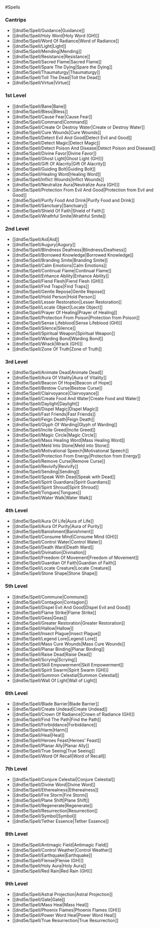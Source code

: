#Spells
### Cantrips
- [[dnd5e/Spell/Guidance\|Guidance]]
- [[dnd5e/Spell/Holy Word\|Holy Word (GH)]]
- [[dnd5e/Spell/Word Of Radiance\|Word of Radiance]]
- [[dnd5e/Spell/Light\|Light]]
- [[dnd5e/Spell/Mending\|Mending]]
- [[dnd5e/Spell/Resistance\|Resistance]]
- [[dnd5e/Spell/Sacred Flame\|Sacred Flame]]
- [[dnd5e/Spell/Spare The Dying\|Spare the Dying]]
- [[dnd5e/Spell/Thaumaturgy\|Thaumaturgy]]
- [[dnd5e/Spell/Toll The Dead\|Toll the Dead]]
- [[dnd5e/Spell/Virtue\|Virtue]]

### 1st Level
- [[dnd5e/Spell/Bane\|Bane]]
- [[dnd5e/Spell/Bless\|Bless]]
- [[dnd5e/Spell/Cause Fear\|Cause Fear]]
- [[dnd5e/Spell/Command\|Command]]
- [[dnd5e/Spell/Create Or Destroy Water\|Create or Destroy Water]]
- [[dnd5e/Spell/Cure Wounds\|Cure Wounds]]
- [[dnd5e/Spell/Detect Evil And Good\|Detect Evil and Good]]
- [[dnd5e/Spell/Detect Magic\|Detect Magic]]
- [[dnd5e/Spell/Detect Poison And Disease\|Detect Poison and Disease]]
- [[dnd5e/Spell/Divine Favor\|Divine Favor]]
- [[dnd5e/Spell/Ghost Light\|Ghost Light (GH)]]
- [[dnd5e/Spell/Gift Of Alacrity\|Gift Of Alacrity]]
- [[dnd5e/Spell/Guiding Bolt\|Guiding Bolt]]
- [[dnd5e/Spell/Healing Word\|Healing Word]]
- [[dnd5e/Spell/Inflict Wounds\|Inflict Wounds]]
- [[dnd5e/Spell/Neutralize Aura\|Neutralize Aura (GH)]]
- [[dnd5e/Spell/Protection From Evil And Good\|Protection from Evil and Good]]
- [[dnd5e/Spell/Purify Food And Drink\|Purify Food and Drink]]
- [[dnd5e/Spell/Sanctuary\|Sanctuary]]
- [[dnd5e/Spell/Shield Of Faith\|Shield of Faith]]
- [[dnd5e/Spell/Wrathful Smite\|Wrathful Smite]]

### 2nd Level
- [[dnd5e/Spell/Aid\|Aid]]
- [[dnd5e/Spell/Augury\|Augury]]
- [[dnd5e/Spell/Blindness Deafness\|Blindness/Deafness]]
- [[dnd5e/Spell/Borrowed Knowledge\|Borrowed Knowledge]]
- [[dnd5e/Spell/Branding Smite\|Branding Smite]]
- [[dnd5e/Spell/Calm Emotions\|Calm Emotions]]
- [[dnd5e/Spell/Continual Flame\|Continual Flame]]
- [[dnd5e/Spell/Enhance Ability\|Enhance Ability]]
- [[dnd5e/Spell/Fiend Flesh\|Fiend Flesh (GH)]]
- [[dnd5e/Spell/Find Traps\|Find Traps]]
- [[dnd5e/Spell/Gentle Repose\|Gentle Repose]]
- [[dnd5e/Spell/Hold Person\|Hold Person]]
- [[dnd5e/Spell/Lesser Restoration\|Lesser Restoration]]
- [[dnd5e/Spell/Locate Object\|Locate Object]]
- [[dnd5e/Spell/Prayer Of Healing\|Prayer of Healing]]
- [[dnd5e/Spell/Protection From Poison\|Protection from Poison]]
- [[dnd5e/Spell/Sense Lifeblood\|Sense Lifeblood (GH)]]
- [[dnd5e/Spell/Silence\|Silence]]
- [[dnd5e/Spell/Spiritual Weapon\|Spiritual Weapon]]
- [[dnd5e/Spell/Warding Bond\|Warding Bond]]
- [[dnd5e/Spell/Wrack\|Wrack (GH)]]
- [[dnd5e/Spell/Zone Of Truth\|Zone of Truth]]

### 3rd Level
- [[dnd5e/Spell/Animate Dead\|Animate Dead]]
- [[dnd5e/Spell/Aura Of Vitality\|Aura of Vitality]]
- [[dnd5e/Spell/Beacon Of Hope\|Beacon of Hope]]
- [[dnd5e/Spell/Bestow Curse\|Bestow Curse]]
- [[dnd5e/Spell/Clairvoyance\|Clairvoyance]]
- [[dnd5e/Spell/Create Food And Water\|Create Food and Water]]
- [[dnd5e/Spell/Daylight\|Daylight]]
- [[dnd5e/Spell/Dispel Magic\|Dispel Magic]]
- [[dnd5e/Spell/Fast Friends\|Fast Friends]]
- [[dnd5e/Spell/Feign Death\|Feign Death]]
- [[dnd5e/Spell/Glyph Of Warding\|Glyph of Warding]]
- [[dnd5e/Spell/Incite Greed\|Incite Greed]]
- [[dnd5e/Spell/Magic Circle\|Magic Circle]]
- [[dnd5e/Spell/Mass Healing Word\|Mass Healing Word]]
- [[dnd5e/Spell/Meld Into Stone\|Meld into Stone]]
- [[dnd5e/Spell/Motivational Speech\|Motivational Speech]]
- [[dnd5e/Spell/Protection From Energy\|Protection from Energy]]
- [[dnd5e/Spell/Remove Curse\|Remove Curse]]
- [[dnd5e/Spell/Revivify\|Revivify]]
- [[dnd5e/Spell/Sending\|Sending]]
- [[dnd5e/Spell/Speak With Dead\|Speak with Dead]]
- [[dnd5e/Spell/Spirit Guardians\|Spirit Guardians]]
- [[dnd5e/Spell/Spirit Shroud\|Spirit Shroud]]
- [[dnd5e/Spell/Tongues\|Tongues]]
- [[dnd5e/Spell/Water Walk\|Water Walk]]

### 4th Level
- [[dnd5e/Spell/Aura Of Life\|Aura of Life]]
- [[dnd5e/Spell/Aura Of Purity\|Aura of Purity]]
- [[dnd5e/Spell/Banishment\|Banishment]]
- [[dnd5e/Spell/Consume Mind\|Consume Mind (GH)]]
- [[dnd5e/Spell/Control Water\|Control Water]]
- [[dnd5e/Spell/Death Ward\|Death Ward]]
- [[dnd5e/Spell/Divination\|Divination]]
- [[dnd5e/Spell/Freedom Of Movement\|Freedom of Movement]]
- [[dnd5e/Spell/Guardian Of Faith\|Guardian of Faith]]
- [[dnd5e/Spell/Locate Creature\|Locate Creature]]
- [[dnd5e/Spell/Stone Shape\|Stone Shape]]

### 5th Level
- [[dnd5e/Spell/Commune\|Commune]]
- [[dnd5e/Spell/Contagion\|Contagion]]
- [[dnd5e/Spell/Dispel Evil And Good\|Dispel Evil and Good]]
- [[dnd5e/Spell/Flame Strike\|Flame Strike]]
- [[dnd5e/Spell/Geas\|Geas]]
- [[dnd5e/Spell/Greater Restoration\|Greater Restoration]]
- [[dnd5e/Spell/Hallow\|Hallow]]
- [[dnd5e/Spell/Insect Plague\|Insect Plague]]
- [[dnd5e/Spell/Legend Lore\|Legend Lore]]
- [[dnd5e/Spell/Mass Cure Wounds\|Mass Cure Wounds]]
- [[dnd5e/Spell/Planar Binding\|Planar Binding]]
- [[dnd5e/Spell/Raise Dead\|Raise Dead]]
- [[dnd5e/Spell/Scrying\|Scrying]]
- [[dnd5e/Spell/Skill Empowerment\|Skill Empowerment]]
- [[dnd5e/Spell/Spirit Swarm\|Spirit Swarm (GH)]]
- [[dnd5e/Spell/Summon Celestial\|Summon Celestial]]
- [[dnd5e/Spell/Wall Of Light\|Wall of Light]]

### 6th Level
- [[dnd5e/Spell/Blade Barrier\|Blade Barrier]]
- [[dnd5e/Spell/Create Undead\|Create Undead]]
- [[dnd5e/Spell/Crown Of Radiance\|Crown of Radiance (GH)]]
- [[dnd5e/Spell/Find The Path\|Find the Path]]
- [[dnd5e/Spell/Forbiddance\|Forbiddance]]
- [[dnd5e/Spell/Harm\|Harm]]
- [[dnd5e/Spell/Heal\|Heal]]
- [[dnd5e/Spell/Heroes Feast\|Heroes' Feast]]
- [[dnd5e/Spell/Planar Ally\|Planar Ally]]
- [[dnd5e/Spell/True Seeing\|True Seeing]]
- [[dnd5e/Spell/Word Of Recall\|Word of Recall]]

### 7th Level
- [[dnd5e/Spell/Conjure Celestial\|Conjure Celestial]]
- [[dnd5e/Spell/Divine Word\|Divine Word]]
- [[dnd5e/Spell/Etherealness\|Etherealness]]
- [[dnd5e/Spell/Fire Storm\|Fire Storm]]
- [[dnd5e/Spell/Plane Shift\|Plane Shift]]
- [[dnd5e/Spell/Regenerate\|Regenerate]]
- [[dnd5e/Spell/Resurrection\|Resurrection]]
- [[dnd5e/Spell/Symbol\|Symbol]]
- [[dnd5e/Spell/Tether Essence\|Tether Essence]]

### 8th Level
- [[dnd5e/Spell/Antimagic Field\|Antimagic Field]]
- [[dnd5e/Spell/Control Weather\|Control Weather]]
- [[dnd5e/Spell/Earthquake\|Earthquake]]
- [[dnd5e/Spell/Flense\|Flense (GH)]]
- [[dnd5e/Spell/Holy Aura\|Holy Aura]]
- [[dnd5e/Spell/Red Rain\|Red Rain (GH)]]

### 9th Level
- [[dnd5e/Spell/Astral Projection\|Astral Projection]]
- [[dnd5e/Spell/Gate\|Gate]]
- [[dnd5e/Spell/Mass Heal\|Mass Heal]]
- [[dnd5e/Spell/Phoenix Flames\|Phoenix Flames (GH)]]
- [[dnd5e/Spell/Power Word Heal\|Power Word Heal]]
- [[dnd5e/Spell/True Resurrection\|True Resurrection]]